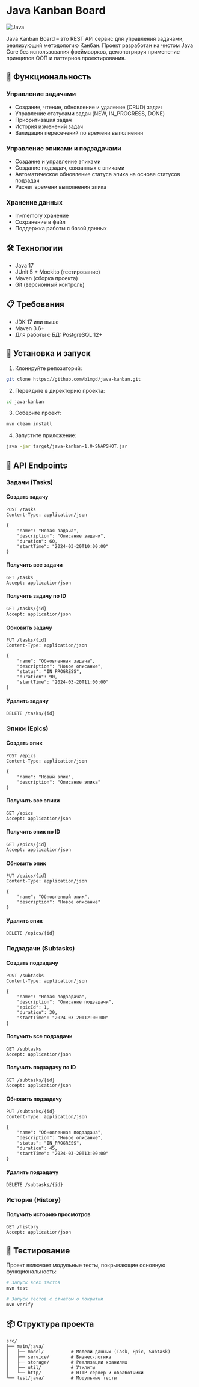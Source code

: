 # Java Kanban Board

![Java](https://img.shields.io/badge/Java-17-orange)

Java Kanban Board – это REST API сервис для управления задачами, реализующий методологию Канбан. Проект разработан на чистом Java Core без использования фреймворков, демонстрируя применение принципов ООП и паттернов проектирования.

## 🚀 Функциональность

### Управление задачами
- Создание, чтение, обновление и удаление (CRUD) задач
- Управление статусами задач (NEW, IN_PROGRESS, DONE)
- Приоритизация задач
- История изменений задач
- Валидация пересечений по времени выполнения

### Управление эпиками и подзадачами
- Создание и управление эпиками
- Создание подзадач, связанных с эпиками
- Автоматическое обновление статуса эпика на основе статусов подзадач
- Расчет времени выполнения эпика

### Хранение данных
- In-memory хранение
- Сохранение в файл
- Поддержка работы с базой данных

## 🛠 Технологии

- Java 17
- JUnit 5 + Mockito (тестирование)
- Maven (сборка проекта)
- Git (версионный контроль)

## 📋 Требования

- JDK 17 или выше
- Maven 3.6+
- Для работы с БД: PostgreSQL 12+

## 🚀 Установка и запуск

1. Клонируйте репозиторий:
```bash
git clone https://github.com/b1mgd/java-kanban.git
```

2. Перейдите в директорию проекта:
```bash
cd java-kanban
```

3. Соберите проект:
```bash
mvn clean install
```

4. Запустите приложение:
```bash
java -jar target/java-kanban-1.0-SNAPSHOT.jar
```

## 📝 API Endpoints

### Задачи (Tasks)

#### Создать задачу
```http
POST /tasks
Content-Type: application/json

{
    "name": "Новая задача",
    "description": "Описание задачи",
    "duration": 60,
    "startTime": "2024-03-20T10:00:00"
}
```

#### Получить все задачи
```http
GET /tasks
Accept: application/json
```

#### Получить задачу по ID
```http
GET /tasks/{id}
Accept: application/json
```

#### Обновить задачу
```http
PUT /tasks/{id}
Content-Type: application/json

{
    "name": "Обновленная задача",
    "description": "Новое описание",
    "status": "IN_PROGRESS",
    "duration": 90,
    "startTime": "2024-03-20T11:00:00"
}
```

#### Удалить задачу
```http
DELETE /tasks/{id}
```

### Эпики (Epics)

#### Создать эпик
```http
POST /epics
Content-Type: application/json

{
    "name": "Новый эпик",
    "description": "Описание эпика"
}
```

#### Получить все эпики
```http
GET /epics
Accept: application/json
```

#### Получить эпик по ID
```http
GET /epics/{id}
Accept: application/json
```

#### Обновить эпик
```http
PUT /epics/{id}
Content-Type: application/json

{
    "name": "Обновленный эпик",
    "description": "Новое описание"
}
```

#### Удалить эпик
```http
DELETE /epics/{id}
```

### Подзадачи (Subtasks)

#### Создать подзадачу
```http
POST /subtasks
Content-Type: application/json

{
    "name": "Новая подзадача",
    "description": "Описание подзадачи",
    "epicId": 1,
    "duration": 30,
    "startTime": "2024-03-20T12:00:00"
}
```

#### Получить все подзадачи
```http
GET /subtasks
Accept: application/json
```

#### Получить подзадачу по ID
```http
GET /subtasks/{id}
Accept: application/json
```

#### Обновить подзадачу
```http
PUT /subtasks/{id}
Content-Type: application/json

{
    "name": "Обновленная подзадача",
    "description": "Новое описание",
    "status": "IN_PROGRESS",
    "duration": 45,
    "startTime": "2024-03-20T13:00:00"
}
```

#### Удалить подзадачу
```http
DELETE /subtasks/{id}
```

### История (History)

#### Получить историю просмотров
```http
GET /history
Accept: application/json
```

## 🧪 Тестирование

Проект включает модульные тесты, покрывающие основную функциональность:

```bash
# Запуск всех тестов
mvn test

# Запуск тестов с отчетом о покрытии
mvn verify
```

## 📦 Структура проекта

```
src/
├── main/java/
│   ├── model/          # Модели данных (Task, Epic, Subtask)
│   ├── service/        # Бизнес-логика
│   ├── storage/        # Реализации хранилищ
│   ├── util/           # Утилиты
│   └── http/           # HTTP сервер и обработчики
└── test/java/          # Модульные тесты
```



